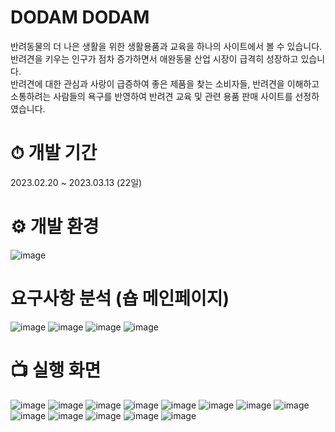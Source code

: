 # DODAM DODAM
 반려동물의 더 나은 생활을 위한 생활용품과 교육을 하나의 사이트에서 볼 수 있습니다.  
 반려견을 키우는 인구가 점차 증가하면서 애완동물 산업 시장이 급격히 성장하고 있습니다.   
 반려견에 대한 관심과 사랑이 급증하여 좋은 제품을 찾는 소비자들, 반려견을 이해하고 소통하려는 사람들의 욕구를 반영하여 반려견 교육 및 관련 용품 판매 사이트를 선정하였습니다.    
  


# ⏱ 개발 기간
2023.02.20 ~ 2023.03.13 (22일)

# ⚙ 개발 환경 
![image](https://github.com/helmijin/DodamDodam/assets/113495471/fa5dad71-a37b-4a21-9a5a-7e47c504f253)

# 요구사항 분석 (숍 메인페이지)
![image](https://github.com/helmijin/DodamDodam/assets/113495471/54dcc830-9872-4aef-a418-cf0c51556ea6)
![image](https://github.com/helmijin/DodamDodam/assets/113495471/773eafc7-1f23-4ab5-a320-e27fca25579e)
![image](https://github.com/helmijin/DodamDodam/assets/113495471/fe70b544-c2d2-4ad9-bdf7-91f0a4733681)
![image](https://github.com/helmijin/DodamDodam/assets/113495471/eb752429-22a3-47a3-a39e-9059ee1af643)

# 📺 실행 화면
![image](https://github.com/helmijin/DodamDodam/assets/113495471/e2a47f74-9153-49c1-b223-4c45802a2cae)
![image](https://github.com/helmijin/DodamDodam/assets/113495471/dbf38cc8-813a-45bc-a2f0-2b0516b17174)
![image](https://github.com/helmijin/DodamDodam/assets/113495471/9dc8cd05-625e-4cc1-b5a9-3b09850f9fdb)
![image](https://github.com/helmijin/DodamDodam/assets/113495471/8d0e4a5f-3f37-4993-b5e6-ea835bbc05d0)
![image](https://github.com/helmijin/DodamDodam/assets/113495471/fcb4145e-c156-4874-9680-3f9fa91bb022)
![image](https://github.com/helmijin/DodamDodam/assets/113495471/ef87f774-18f7-412a-b3b1-1f7e60db6825)
![image](https://github.com/helmijin/DodamDodam/assets/113495471/a23f44d6-7a45-483f-b7ae-b05e46e85b41)
![image](https://github.com/helmijin/DodamDodam/assets/113495471/4d8b8299-b012-4302-bc12-a15f3bd31ea5)
![image](https://github.com/helmijin/DodamDodam/assets/113495471/6f479bba-d83c-4bc6-aff5-bc38091d5bb8)
![image](https://github.com/helmijin/DodamDodam/assets/113495471/7e6c813e-fa30-44bd-b859-759599bd44b3)
![image](https://github.com/helmijin/DodamDodam/assets/113495471/69d2fa2b-0d64-447f-9743-92123c57879b)
![image](https://github.com/helmijin/DodamDodam/assets/113495471/70aead04-d840-47c3-b938-3db46c10c41c)
![image](https://github.com/helmijin/DodamDodam/assets/113495471/e56a7836-578f-4582-9912-f53296cd2a28)
